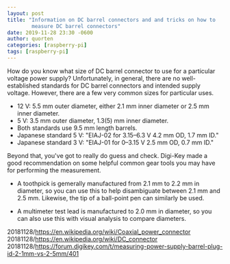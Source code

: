 ```yaml
---
layout: post
title: "Information on DC barrel connectors and and tricks on how to
        measure DC barrel connectors"
date: 2019-11-28 23:30 -0600
author: quorten
categories: [raspberry-pi]
tags: [raspberry-pi]
---
```


How do you know what size of DC barrel connector to use for a
particular voltage power supply?  Unfortunately, in general, there are
no well-established standards for DC barrel connectors and intended
supply voltage.  However, there are a few very common sizes for
particular uses.

* 12 V: 5.5 mm outer diameter, either 2.1 mm inner diameter or 2.5 mm
  inner diameter.
* 5 V: 3.5 mm outer diameter, 1.3(5) mm inner diameter.
* Both standards use 9.5 mm length barrels.
* Japanese standard 5 V: "EIAJ-02 for 3.15–6.3 V 4.2 mm OD, 1.7 mm ID."
* Japanese standard 3 V: "EIAJ-01 for 0–3.15 V 2.5 mm OD, 0.7 mm ID."

Beyond that, you've got to really do guess and check.  Digi-Key made a
good recommendation on some helpful common gear tools you may have for
performing the measurement.

* A toothpick is gemerally manufactured from 2.1 mm to 2.2 mm in
  diameter, so you can use this to help disambiguate between 2.1 mm
  and 2.5 mm.  Likewise, the tip of a ball-point pen can similarly be
  used.

* A multimeter test lead is manufactured to 2.0 mm in diameter, so you
  can also use this with visual analysis to compare diameters.

<!-- more -->

20181128/https://en.wikipedia.org/wiki/Coaxial_power_connector  
20181128/https://en.wikipedia.org/wiki/DC_connector  
20181128/https://forum.digikey.com/t/measuring-power-supply-barrel-plug-id-2-1mm-vs-2-5mm/401
